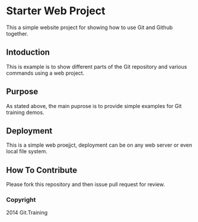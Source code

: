 # Starter Web Project

This a simple website project for showing how to use Git and Github together.

## Intoduction

This is example is to show different parts of the Git repository and various commands using a web project.

## Purpose

As stated above, the main puprose is to provide simple examples for Git training demos.

## Deployment

This is a simple web proejjct, deployment can be on any web server or even local file system.

## How To Contribute

Please fork this repository and then issue pull request for review.

### Copyright

2014 Git.Training